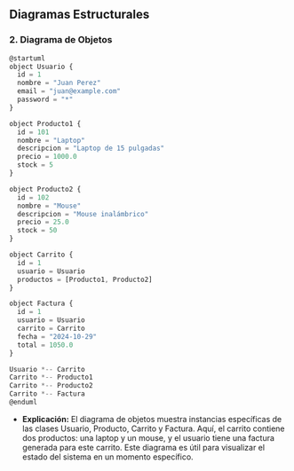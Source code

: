 ## Diagramas Estructurales

### 2. Diagrama de Objetos
```js
@startuml
object Usuario {
  id = 1
  nombre = "Juan Perez"
  email = "juan@example.com"
  password = "*"
}

object Producto1 {
  id = 101
  nombre = "Laptop"
  descripcion = "Laptop de 15 pulgadas"
  precio = 1000.0
  stock = 5
}

object Producto2 {
  id = 102
  nombre = "Mouse"
  descripcion = "Mouse inalámbrico"
  precio = 25.0
  stock = 50
}

object Carrito {
  id = 1
  usuario = Usuario
  productos = [Producto1, Producto2]
}

object Factura {
  id = 1
  usuario = Usuario
  carrito = Carrito
  fecha = "2024-10-29"
  total = 1050.0
}

Usuario *-- Carrito
Carrito *-- Producto1
Carrito *-- Producto2
Carrito *-- Factura
@enduml
```
- **Explicación:** El diagrama de objetos muestra instancias específicas de las clases Usuario, Producto, Carrito y Factura. Aquí, el carrito contiene dos productos: una laptop y un mouse, y el usuario tiene una factura generada para este carrito. Este diagrama es útil para visualizar el estado del sistema en un momento específico.